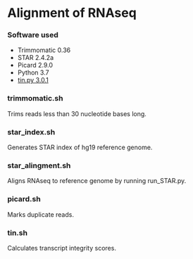 # Alignment of RNAseq 

### Software used

- Trimmomatic 0.36
- STAR 2.4.2a
- Picard 2.9.0
- Python 3.7
- [tin.py 3.0.1](http://rseqc.sourceforge.net/#tin-py)

### trimmomatic.sh

Trims reads less than 30 nucleotide bases long.

### star_index.sh

Generates STAR index of hg19 reference genome.

### star_alingment.sh

Aligns RNAseq to reference genome by running run_STAR.py.

### picard.sh

Marks duplicate reads.

### tin.sh

Calculates transcript integrity scores.
